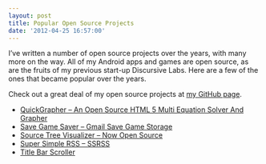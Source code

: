 ```yaml
---
layout: post
title: Popular Open Source Projects
date: '2012-04-25 16:57:00'
---
```



I’ve written a number of open source projects over the years, with many more on the way. All of my Android apps and games are open source, as are the fruits of my previous start-up Discursive Labs. Here are a few of the ones that became popular over the years.

Check out a great deal of my open source projects at [my GitHub page](https://github.com/huntergdavis).

- [QuickGrapher – An Open Source HTML 5 Multi Equation Solver And Grapher](http://www.hunterdavis.com/popular-open-source-projects/quickgrapher_open_source/)
- [Save Game Saver – Gmail Save Game Storage](http://www.hunterdavis.com/popular-open-source-projects/save-game-saver-backup-and-retrieve-your-save-games-from-gmail/)
- [Source Tree Visualizer – Now Open Source](http://www.hunterdavis.com/popular-open-source-projects/source-tree-visualizer/)
- [Super Simple RSS – SSRSS](http://www.hunterdavis.com/popular-open-source-projects/super-simple-rss-ssrss/)
- [Title Bar Scroller](http://www.hunterdavis.com/popular-open-source-projects/title-bar-scroller/)


